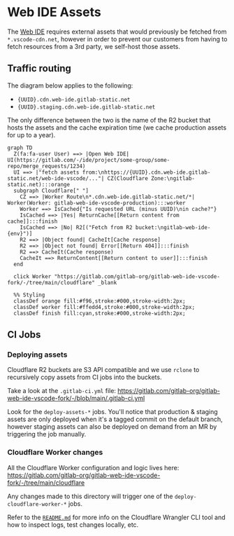 # Web IDE Assets

The [Web IDE](https://docs.gitlab.com/ee/user/project/web_ide/) requires external assets that would previously be fetched from
`*.vscode-cdn.net`, however in order to prevent our customers from having to fetch resources from a 3rd party, we self-host those assets.

## Traffic routing

The diagram below applies to the following:

- `{UUID}.cdn.web-ide.gitlab-static.net`
- `{UUID}.staging.cdn.web-ide.gitlab-static.net`

The only difference between the two is the name of the R2 bucket that hosts the assets and the cache expiration time (we cache production assets for up to a year).

```mermaid
graph TD
  Z(fa:fa-user User) ==> |Open Web IDE| UI(https://gitlab.com/-/ide/project/some-group/some-repo/merge_requests/1234)
  UI ==> |"fetch assets from:\nhttps://{UUID}.cdn.web-ide.gitlab-static.net/web-ide-vscode/..."| CZ(Cloudflare Zone:\ngitlab-static.net):::orange
  subgraph Cloudflare[" "]
    CZ ==> |Worker Route\n*.cdn.web-ide.gitlab-static.net/*| Worker(Worker: gitlab-web-ide-vscode-production):::worker
    Worker ==> IsCached{"Is requested URL (minus UUID)\nin cache?"}
    IsCached ==> |Yes| ReturnCache[[Return content from cache]]:::finish
    IsCached ==> |No| R2[("Fetch from R2 bucket:\ngitlab-web-ide-{env}")]
    R2 ==> |Object found| CacheIt[Cache response]
    R2 ==> |Object not found| Error[[Return 404]]:::finish
    R2 ==> CacheIt(Cache response)
    CacheIt ==> ReturnContent[[Return content to user]]:::finish
  end

  click Worker "https://gitlab.com/gitlab-org/gitlab-web-ide-vscode-fork/-/tree/main/cloudflare" _blank

  %% Styling
  classDef orange fill:#f96,stroke:#000,stroke-width:2px;
  classDef worker fill:#ffedd4,stroke:#000,stroke-width:2px;
  classDef finish fill:cyan,stroke:#000,stroke-width:2px;
```

## CI Jobs

### Deploying assets

Cloudflare R2 buckets are S3 API compatible and we use `rclone` to recursively copy assets from CI jobs into the buckets.

Take a look at the `.gitlab-ci.yml` file: <https://gitlab.com/gitlab-org/gitlab-web-ide-vscode-fork/-/blob/main/.gitlab-ci.yml>

Look for the `deploy-assets-*` jobs. You'll notice that production & staging assets are only deployed when it's a tagged commit on the default branch, however
staging assets can also be deployed on demand from an MR by triggering the job manually.

### Cloudflare Worker changes

All the Cloudflare Worker configuration and logic lives here: <https://gitlab.com/gitlab-org/gitlab-web-ide-vscode-fork/-/tree/main/cloudflare>

Any changes made to this directory will trigger one of the `deploy-cloudflare-worker-*` jobs.

Refer to the [`README.md`](https://gitlab.com/gitlab-org/gitlab-web-ide-vscode-fork/-/blob/main/cloudflare/README.md) for more info on the Cloudflare Wrangler
CLI tool and how to inspect logs, test changes locally, etc.
